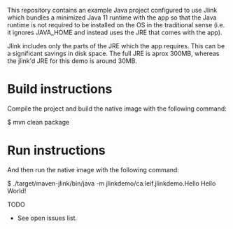This repository contains an example Java project configured to use Jlink
which bundles a minimized Java 11 runtime with the app so that the Java runtime
is not required to be installed on the OS in the traditional sense (i.e. it ignores
JAVA_HOME and instead uses the JRE that comes with the app).

Jlink includes only the parts of the JRE which the app requires. This can be a
significant savings in disk space. The full JRE is aprox 300MB, whereas the jlink'd
JRE for this demo is around 30MB.

# Build instructions

Compile the project and build the native image with the following command:

$ mvn clean package

# Run instructions

And then run the native image with the following command:

$ ./target/maven-jlink/bin/java -m jlinkdemo/ca.leif.jlinkdemo.Hello
Hello World!


TODO

- See open issues list.
